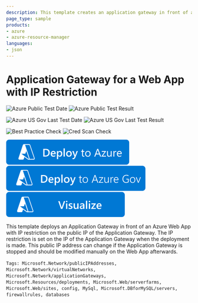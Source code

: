```yaml
---
description: This template creates an application gateway in front of an Azure Web App with IP restriction enabled on the Web App.
page_type: sample
products:
- azure
- azure-resource-manager
languages:
- json
---
```

# Application Gateway for a Web App with IP Restriction

![Azure Public Test Date](https://azurequickstartsservice.blob.core.windows.net/badges/quickstarts/microsoft.network/application-gateway-webapp-iprestriction/PublicLastTestDate.svg)
![Azure Public Test Result](https://azurequickstartsservice.blob.core.windows.net/badges/quickstarts/microsoft.network/application-gateway-webapp-iprestriction/PublicDeployment.svg)

![Azure US Gov Last Test Date](https://azurequickstartsservice.blob.core.windows.net/badges/quickstarts/microsoft.network/application-gateway-webapp-iprestriction/FairfaxLastTestDate.svg)
![Azure US Gov Last Test Result](https://azurequickstartsservice.blob.core.windows.net/badges/quickstarts/microsoft.network/application-gateway-webapp-iprestriction/FairfaxDeployment.svg)

![Best Practice Check](https://azurequickstartsservice.blob.core.windows.net/badges/quickstarts/microsoft.network/application-gateway-webapp-iprestriction/BestPracticeResult.svg)
![Cred Scan Check](https://azurequickstartsservice.blob.core.windows.net/badges/quickstarts/microsoft.network/application-gateway-webapp-iprestriction/CredScanResult.svg)

[![Deploy To Azure](https://raw.githubusercontent.com/Azure/azure-quickstart-templates/master/1-CONTRIBUTION-GUIDE/images/deploytoazure.svg?sanitize=true)](https://portal.azure.com/#create/Microsoft.Template/uri/https%3A%2F%2Fraw.githubusercontent.com%2FAzure%2Fazure-quickstart-templates%2Fmaster%2Fquickstarts%2Fmicrosoft.network%2Fapplication-gateway-webapp-iprestriction%2Fazuredeploy.json)
[![Deploy To Azure US Gov](https://raw.githubusercontent.com/Azure/azure-quickstart-templates/master/1-CONTRIBUTION-GUIDE/images/deploytoazuregov.svg?sanitize=true)](https://portal.azure.us/#create/Microsoft.Template/uri/https%3A%2F%2Fraw.githubusercontent.com%2FAzure%2Fazure-quickstart-templates%2Fmaster%2Fquickstarts%2Fmicrosoft.network%2Fapplication-gateway-webapp-iprestriction%2Fazuredeploy.json)
[![Visualize](https://raw.githubusercontent.com/Azure/azure-quickstart-templates/master/1-CONTRIBUTION-GUIDE/images/visualizebutton.svg?sanitize=true)](http://armviz.io/#/?load=https%3A%2F%2Fraw.githubusercontent.com%2FAzure%2Fazure-quickstart-templates%2Fmaster%2Fquickstarts%2Fmicrosoft.network%2Fapplication-gateway-webapp-iprestriction%2Fazuredeploy.json)

This template deploys an Application Gateway in front of an Azure Web App with IP restriction on the public IP of the Application Gateway. The IP restriction is set on the IP of the Application Gateway when the deployment is made. This public IP address can change if the Application Gateway is stopped and should be modified manually on the Web App afterwards.

`Tags: Microsoft.Network/publicIPAddresses, Microsoft.Network/virtualNetworks, Microsoft.Network/applicationGateways, Microsoft.Resources/deployments, Microsoft.Web/serverfarms, Microsoft.Web/sites, config, MySql, Microsoft.DBforMySQL/servers, firewallrules, databases`
